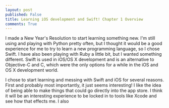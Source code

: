```yaml
---
layout: post
published: False
title: Learning iOS development and Swift! Chapter 1 Overview
comments: True
---
```


I made a New Year's Resolution to start learning something new. I'm still using and playing with Python pretty often, but I thought it would be a good experience for me to try to learn a new programming language, so I chose Swift. I have also been playing with Ruby a little bit, but I wanted something different. Swift is used in iOS/OS X development and is an alternative to Objective-C and C, which were the only options for a while in the iOS and OS X development world.

I chose to start learning and messing with Swift and iOS for several reasons. First and
probably most importantly, it just seems interesting! I like the idea of being able to
make things that could go directly into the app store. I think it will be an interesting experience to be locked in to tools like Xcode and see how that effects me.  I also  
